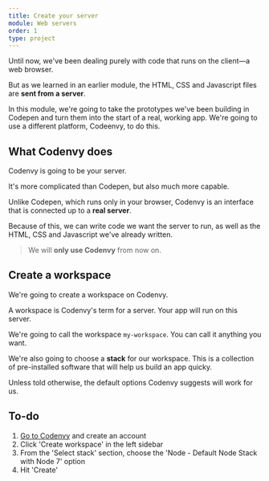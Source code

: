 ```yaml
---
title: Create your server
module: Web servers
order: 1
type: project
---
```


Until now, we've been dealing purely with code that runs on the client—a web browser.

But as we learned in an earlier module, the HTML, CSS and Javascript files are **sent from a server**.

In this module, we're going to take the prototypes we've been building in Codepen and turn them into the start of a real, working app. We're going to use a different platform, Codeenvy, to do this.

## What Codenvy does
Codenvy is going to be your server.

It's more complicated than Codepen, but also much more capable.

Unlike Codepen, which runs only in your browser, Codenvy is an interface that is connected up to a **real server**.

Because of this, we can write code we want the server to run, as well as the HTML, CSS and Javascript we've already written.

> We will **only use Codenvy** from now on.

## Create a workspace

We're going to create a workspace on Codenvy.

A workspace is Codenvy's term for a server. Your app will run on this server.

We're going to call the workspace `my-workspace`. You can call it anything you want.

We're also going to choose a **stack** for our workspace. This is a collection of pre-installed software that will help us build an app quicky.

Unless told otherwise, the default options Codenvy suggests will work for us.

<div class="todo">
<h2>To-do</h2>
<ol>
  <li><a href="https://codenvy.io/site/login">Go to Codenvy</a> and create an account</li>
  <li>Click 'Create workspace' in the left sidebar</li>
  <li>From the 'Select stack' section, choose the 'Node - Default Node Stack with Node 7' option</li>
  <li>Hit 'Create'</li>
</ol>
</div>
